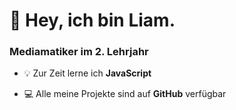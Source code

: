 <h1 align="left">👋 Hey, ich bin Liam.</h1>
<h3 align="left">Mediamatiker im 2. Lehrjahr</h3>

- 💡 Zur Zeit lerne ich **JavaScript**

- 💻 Alle meine Projekte sind auf **GitHub** verfügbar
